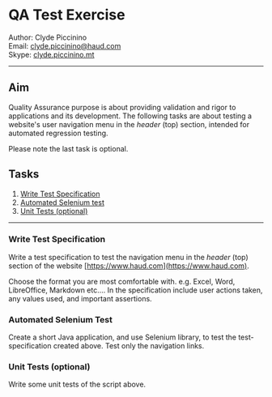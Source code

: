 # QA Test Exercise

Author: Clyde Piccinino \
Email: [clyde.piccinino@haud.com](mailto:clyde.piccinino@haud.com) \
Skype: [clyde.piccinino.mt](live:clyde.piccinino.mt)

---


## Aim

Quality Assurance purpose is about providing validation and rigor to applications and its development. The following tasks are about testing a website's user navigation menu in the _header_ (top) section, intended for automated regression testing.

Please note the last task is optional.


## Tasks

1. [Write Test Specification](#write-test-specification)
2. [Automated Selenium test](#automated-selenium-test)
3. [Unit Tests (optional)](#unit-test-optional)


---


### Write Test Specification

Write a test specification to test the navigation menu in the _header_ (top) section of the website [https://www.haud.com](https://www.haud.com).

Choose the format you are most comfortable with. e.g. Excel, Word, LibreOffice, Markdown etc....
In the specification include user actions taken, any values used, and important assertions.


### Automated Selenium Test

Create a short Java application, and use Selenium library, to test the test-specification created above. Test only the navigation links.


### Unit Tests (optional)

Write some unit tests of the script above.
